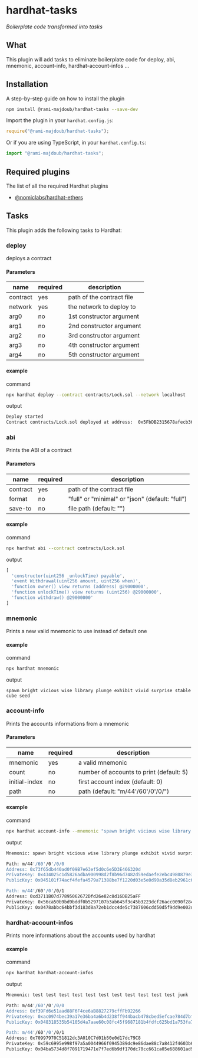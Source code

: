 # hardhat-tasks

_Boilerplate code transformed into tasks_

## What

This plugin will add tasks to eliminate boilerplate code for deploy, abi, mnemonic, account-info, hardhat-account-infos ...

## Installation

A step-by-step guide on how to install the plugin

```bash
npm install @rami-majdoub/hardhat-tasks --save-dev
```

Import the plugin in your `hardhat.config.js`:

```js
require("@rami-majdoub/hardhat-tasks");
```

Or if you are using TypeScript, in your `hardhat.config.ts`:

```ts
import "@rami-majdoub/hardhat-tasks";
```

## Required plugins

The list of all the required Hardhat plugins

- [@nomiclabs/hardhat-ethers](https://github.com/nomiclabs/hardhat)

## Tasks

This plugin adds the following tasks to Hardhat:

### deploy

deploys a contract

#### Parameters

| name | required |  description |
| ---- | ---- | ---- |
| contract | yes | path of the contract file  |
| network | yes | the network to deploy to |
| arg0 | no | 1st constructor argument |
| arg1 | no | 2nd constructor argument |
| arg2 | no | 3rd constructor argument |
| arg3 | no | 4th constructor argument |
| arg4 | no | 5th constructor argument |

#### example

command

```bash
npx hardhat deploy --contract contracts/Lock.sol --network localhost
```

output

```sh
Deploy started
Contract contracts/Lock.sol deployed at address:  0x5FbDB2315678afecb367f032d93F642f64180aa3
```

### abi

Prints the ABI of a contract

#### Parameters

| name | required |  description |
| ---- | ---- | ---- |
| contract | yes| path of the contract file  |
| format | no | "full" or "minimal" or "json" (default: "full") |
| save-to | no | file path (default: "") |


#### example
command

```bash
npx hardhat abi --contract contracts/Lock.sol
```

output

```js
[
  'constructor(uint256 _unlockTime) payable',
  'event Withdrawal(uint256 amount, uint256 when)',
  'function owner() view returns (address) @29000000',
  'function unlockTime() view returns (uint256) @29000000',
  'function withdraw() @29000000'
]
```

### mnemonic

Prints a new valid mnemonic to use instead of default one

#### example

command

```bash
npx hardhat mnemonic
```

output

```
spawn bright vicious wise library plunge exhibit vivid surprise stable cube seed
```

### account-info

Prints the accounts informations from a mnemonic

#### Parameters

| name | required |  description |
| ---- | ---- | ---- |
| mnemonic | yes | a valid mnemonic  |
| count | no | number of accounts to print (default: 5)|
| initial-index | no | first account index (default: 0) |
| path | no | path (default: "m/44'/60'/0'/0/") |

#### example

command

```bash
npx hardhat account-info --mnemonic "spawn bright vicious wise library plunge exhibit vivid surprise stable cube seed" --count 2
```

output

```sh
Mnemonic: spawn bright vicious wise library plunge exhibit vivid surprise stable cube seed

Path: m/44'/60'/0'/0/0
Address: 0x73f65db440ad0f09B7e63ef5d0c6e5D3E466320d
PrivateKey: 0x434025c1d5826adba900998d2f8b96d7482d59edaefe2ebc4980879e3eebaf8f
PublicKey: 0x045101f74acf4fefa4579a71388be7f1220d03e5e0d90a35d8eb2961c60b534960107e33ab9081bb424d679c6c58070c8657f24caae031184a87bdfc7ab31f487b

Path: m/44'/60'/0'/0/1
Address: 0xd3711B07d77895062672Dfd26e82c8d16DB25aFF
PrivateKey: 0x56ca50b9bd9bddf0b5297107b3ab645f3c45b3223dcf26acc0090f2848752a9c
PublicKey: 0x0478abbc64bbf3d183d8a72eb1dcc4de5c7387606cdd50d5f9dd9e002d8d0b436545c3e3a6e955fc7967734a7fe6358709d5e68ea84edd315de84ac749f2e97925
```
### hardhat-account-infos

Prints more informations about the accounts used by hardhat

#### example

command

```bash
npx hardhat hardhat-account-infos
```

output

```sh
Mnemonic: test test test test test test test test test test test junk

Path: m/44'/60'/0'/0/0
Address: 0xf39Fd6e51aad88F6F4ce6aB8827279cffFb92266
PrivateKey: 0xac0974bec39a17e36ba4a6b4d238ff944bacb478cbed5efcae784d7bf4f2ff80
PublicKey: 0x048318535b54105d4a7aae60c08fc45f9687181b4fdfc625bd1a753fa7397fed753547f11ca8696646f2f3acb08e31016afac23e630c5d11f59f61fef57b0d2aa5

Path: m/44'/60'/0'/0/1
Address: 0x70997970C51812dc3A010C7d01b50e0d17dc79C8
PrivateKey: 0x59c6995e998f97a5a0044966f0945389dc9e86dae88c7a8412f4603b6b78690d
PublicKey: 0x04ba5734d8f7091719471e7f7ed6b9df170dc70cc661ca05e688601ad984f068b0d67351e5f06073092499336ab0839ef8a521afd334e53807205fa2f08eec74f4
```
